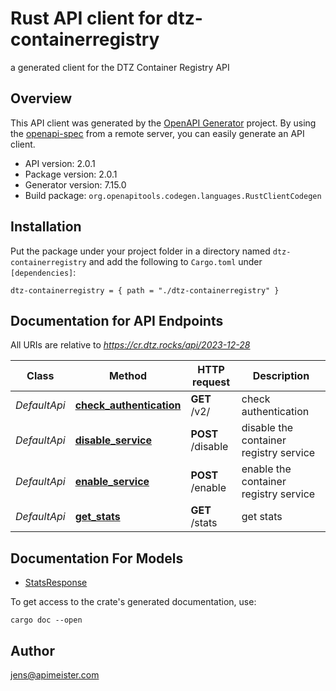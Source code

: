# Rust API client for dtz-containerregistry

a generated client for the DTZ Container Registry API


## Overview

This API client was generated by the [OpenAPI Generator](https://openapi-generator.tech) project.  By using the [openapi-spec](https://openapis.org) from a remote server, you can easily generate an API client.

- API version: 2.0.1
- Package version: 2.0.1
- Generator version: 7.15.0
- Build package: `org.openapitools.codegen.languages.RustClientCodegen`

## Installation

Put the package under your project folder in a directory named `dtz-containerregistry` and add the following to `Cargo.toml` under `[dependencies]`:

```
dtz-containerregistry = { path = "./dtz-containerregistry" }
```

## Documentation for API Endpoints

All URIs are relative to *https://cr.dtz.rocks/api/2023-12-28*

Class | Method | HTTP request | Description
------------ | ------------- | ------------- | -------------
*DefaultApi* | [**check_authentication**](docs/DefaultApi.md#check_authentication) | **GET** /v2/ | check authentication
*DefaultApi* | [**disable_service**](docs/DefaultApi.md#disable_service) | **POST** /disable | disable the container registry service
*DefaultApi* | [**enable_service**](docs/DefaultApi.md#enable_service) | **POST** /enable | enable the container registry service
*DefaultApi* | [**get_stats**](docs/DefaultApi.md#get_stats) | **GET** /stats | get stats


## Documentation For Models

 - [StatsResponse](docs/StatsResponse.md)


To get access to the crate's generated documentation, use:

```
cargo doc --open
```

## Author

jens@apimeister.com

